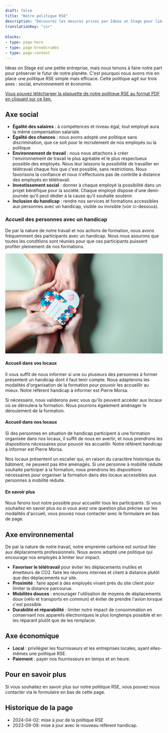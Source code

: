 ```yaml
---
draft: false
title: "Notre politique RSE"
description: "Découvrez les mesures prises par Ideas on Stage pour limiter son impact sur la planète."
translationKey: "csr"

blocks:
- type: page-hero
- type: page-breadcrumbs
- type: page-content
---
```


Ideas on Stage est une petite entreprise, mais nous tenons à faire notre part pour préserver le futur de notre planète. C'est pourquoi nous avons mis en place une politique RSE simple mais efficace. Cette politique agit sur trois axes : social, environnement et économie.

[Vous pouvez télécharger la plaquette de notre politique RSE au format PDF en cliquant sur ce lien.](politique-rse-ideas-on-stage.pdf)

## Axe social

- **Égalité des salaires** : à compétences et niveau égal, tout employé aura la même compensation salariale.
- **Égalité des chances** : nous avons adopté une politique sans discrimination, que ce soit pour le recrutement de nos employés ou la politique 
- **Environnement de travail** : nous nous attachons à créer l'environnement de travail le plus agréable et le plus respectueux possible des employés. Nous leur laissons la possibilité de travailler en télétravail chaque fois que c'est possible, sans restrictions. Nous favorisons la confiance et nous n'effectuons pas de contrôle à distance des employés en télétravail. 
- **Investissement social** : donner à chaque employé la possibilité dans un projet bénéfique pour la société. Chaque employé dispose d'une demi-journée qu'il peut dédier à la cause qu'il souhaite soutenir.
- **Inclusion du handicap** : rendre nos services et formations accessibles aux personnes avec un handicap, visible ou invisible (voir ci-dessous).


### Accueil des personnes avec un handicap

De par la nature de notre travail et nos actions de formation, nous avons fréquemment des participants avec un handicap. Nous nous assurons que toutes les conditions sont réunies pour que ces participants puissent profiter pleinement de nos formations.

![Handicap](handicap.jpg)


#### Accueil dans vos locaux

Il vous suffit de nous informer si une ou plusieurs des personnes à former présentent un handicap dont il faut tenir compte. Nous adapterons les modalités d'organisation de la formation pour pouvoir les accueillir au mieux. Notre référent handicap à informer est Pierre Morsa.

Si nécessaire, nous validerons avec vous qu'ils peuvent accéder aux locaux où se déroulera la formation. Nous pourrons également aménager le déroulement de la formation.


#### Accueil dans nos locaux

Si des personnes en situation de handicap participent à une formation organisée dans nos locaux, il suffit de nous en avertir, et nous prendrons les dispositions nécessaires pour pouvoir les accueillir. Notre référent handicap à informer est Pierre Morsa.

Nos locaux présentent un escalier qui, en raison du caractère historique du bâtiment, ne peuvent pas être aménagés. Si une personne à mobilité réduite souhaite participer à la formation, nous prendrons les dispositions nécessaires pour organiser la formation dans des locaux accessibles aux personnes à mobilité réduite.


#### En savoir plus

Nous ferons tout notre possible pour accueillir tous les participants. Si vous souhaitez en savoir plus ou si vous avez une question plus précise sur les modalités d'accueil, vous pouvez nous contacter avec le formulaire en bas de page.


## Axe environnemental

De par la nature de notre travail, notre empreinte carbone est surtout liée aux déplacements professionnels. Nous avons adopté une politique qui encourage nos employés à limiter leur impact.

- **Favoriser le télétravail** pour éviter les déplacements inutiles et émetteurs de CO2. faire les réunions internes et client à distance plutôt que des déplacements sur site.
- **Proximité** : faire appel à des employés vivant près du site client pour limiter la distance parcourue.
- **Mobilités douces** : encourager l'utilisation de moyens de déplacements doux (vélo et transports en commun) et éviter de prendre l'avion lorsque c'est possible.
- **Durabilité et réparabilité** : limiter notre impact de consommation en conservant nos appareils électroniques le plus longtemps possible et en les réparant plutôt que de les remplacer.


## Axe économique

- **Local** : privilégier les fournisseurs et les entreprises locales, ayant elles-mêmes une politique RSE.
- **Paiement** : payer nos fournisseurs en temps et en heure.


## Pour en savoir plus

Si vous souhaitez en savoir plus sur notre politique RSE, vous pouvez nous contacter via le formulaire en bas de cette page.

## Historique de la page

- 2024-04-02: mise à jour de la politique RSE
- 2023-09-09: mise à jour avec le nouveau référent handicap.
